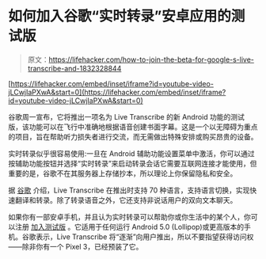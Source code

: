 # 如何加入谷歌“实时转录”安卓应用的测试版

> 原文：<https://lifehacker.com/how-to-join-the-beta-for-google-s-live-transcribe-and-1832328844>

 [https://lifehacker.com/embed/inset/iframe?id=youtube-video-jLCwjIaPXwA&start=0](https://lifehacker.com/embed/inset/iframe?id=youtube-video-jLCwjIaPXwA&start=0) 

谷歌周一宣布，它将推出一项名为 Live Transcribe 的新 Android 功能的测试版，该功能可以在飞行中准确地根据语音创建书面字幕。这是一个以无障碍为重点的项目，旨在帮助听力损失者进行交流，而无需做出特殊安排或购买昂贵的设备。



实时转录似乎很容易使用:一旦在 Android 辅助功能设置菜单中激活，你可以通过按辅助功能按钮并选择“实时转录”来启动转录会话它需要互联网连接才能使用，但重要的是，谷歌不在其服务器上存储抄本，所以理论上你保留隐私和安全。

据 [谷歌](https://www.blog.google/outreach-initiatives/accessibility/making-audio-more-accessible-two-new-apps/) 介绍，Live Transcribe 在推出时支持 70 种语言，支持语言切换，实现快速翻译和转录。除了转录语音之外，它还支持非说话用户的双向文本聊天。

如果你有一部安卓手机，并且认为实时转录可以帮助你或你生活中的某个人，你可以注册 [加入测试版](https://www.android.com/accessibility/live-transcribe/) 。它适用于任何运行 Android 5.0 (Lollipop)或更高版本的手机。谷歌表示，Live Transcribe 将“逐渐”向用户推出，所以不要指望获得访问权——除非你有一个 Pixel 3，已经预装了它。